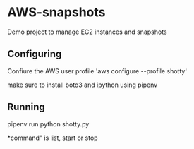 # AWS-snapshots
Demo project to manage EC2 instances and snapshots

## Configuring

Confiure the AWS user profile 'aws configure --profile shotty'

make sure to install boto3 and ipython using pipenv


## Running

pipenv run python shotty.py <command>

*command" is list, start or stop
